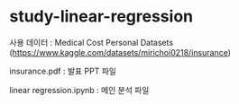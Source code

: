 # study-linear-regression

사용 데이터 : Medical Cost Personal Datasets (https://www.kaggle.com/datasets/mirichoi0218/insurance)

insurance.pdf : 발표 PPT 파일

linear regression.ipynb : 메인 분석 파일
